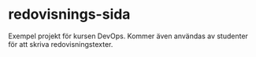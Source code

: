 # redovisnings-sida
Exempel projekt för kursen DevOps. Kommer även användas av studenter för att skriva redovisningstexter.
